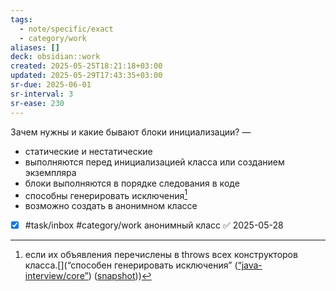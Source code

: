 ```yaml
---
tags:
  - note/specific/exact
  - category/work
aliases: []
deck: obsidian::work
created: 2025-05-25T18:21:18+03:00
updated: 2025-05-29T17:43:35+03:00
sr-due: 2025-06-01
sr-interval: 3
sr-ease: 230
---
```


Зачем нужны и какие бывают блоки инициализации?
—
- статические и нестатические
- выполняются перед инициализацией класса или созданием экземпляра
- блоки выполняются в порядке следования в коде
- способны генерировать исключения[^1]
- возможно создать в анонимном классе

- [x] #task/inbox #category/work анонимный класс ✅ 2025-05-28

[^1]: если их объявления перечислены в throws всех конструкторов класса.[](“способен генерировать исключения” ([“java-interview/core”](zotero://select/library/items/T3X9ZD57)) ([snapshot](zotero://open-pdf/library/items/2GAN5TQF?sel=ul%3Anth-child(85)%20%3E%20li%3Anth-child(4)&annotation=CRPT9R8V)))
